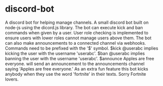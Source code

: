 # discord-bot
A discord bot for helping manage channels.
A small discord bot built on node-js using the dicord.js library.
The bot can execute kick and ban commands when given by a user.
User role checking is implemented to ensure users with lower roles cannot manage users above them.
The bot can also make announcements to a connected channel via webhooks.
Commands need to be prefixed with the '$' symbol.
$kick @userabc implies kicking the user with the username 'userabc'.
$ban @userabc implies banning the user with the username 'userabc'.
$announce Apples are free everyone. will send an announcement to the announcements channel saying 'Apples are free everyone.'
As an extra fun feature this bot kicks anybody when they use the word 'fortnite' in their texts. Sorry Fortnite lovers.
